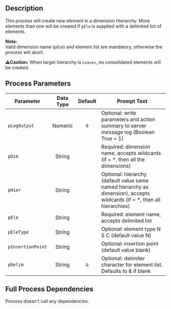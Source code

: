 ## Description
   
 This process will create new element in a dimension Hierarchy. More elements than one will be  created if `pEle` is supplied with a delimited list of elements.  
     
**Note:**     
 Valid dimension name (`pDim`) and element list are mandatory, otherwise the process will abort.  
     
**:warning:Caution:** When target hierarchy is `Leaves`, no consolidated elements will be created.  
## Process Parameters
  
|Parameter|Data Type|Default|Prompt Text|
  |---|:-:|:-:|---|
  |`pLogOutput`|Numeric|`0`|Optional: write parameters and action summary to server message log (Boolean True = 1)|
  |`pDim`|String||Required: dimension name, accepts wildcards (if = *, then all the dimensions)|
  |`pHier`|String||Optional: hierarchy (default value same named hierarchy as dimension), accepts wildcards (if = *, then all hierarchies)|
  |`pEle`|String||Required: element name, accepts delimited list|
  |`pEleType`|String||Optional: element type N S C (default value N)|
  |`pInsertionPoint`|String||Optional: insertion point (default value blank)|
  |`pDelim`|String|`&`|Optional: delimiter character for element list. Defaults to & if blank|
  ## Full Process Dependencies
Process doesn't call any dependencies.  
